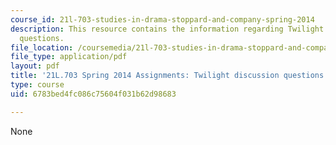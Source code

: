```yaml
---
course_id: 21l-703-studies-in-drama-stoppard-and-company-spring-2014
description: This resource contains the information regarding Twilight discussion
  questions.
file_location: /coursemedia/21l-703-studies-in-drama-stoppard-and-company-spring-2014/6783bed4fc086c75604f031b62d98683_MIT21L_703S14_Twilight.pdf
file_type: application/pdf
layout: pdf
title: '21L.703 Spring 2014 Assignments: Twilight discussion questions'
type: course
uid: 6783bed4fc086c75604f031b62d98683

---
```

None